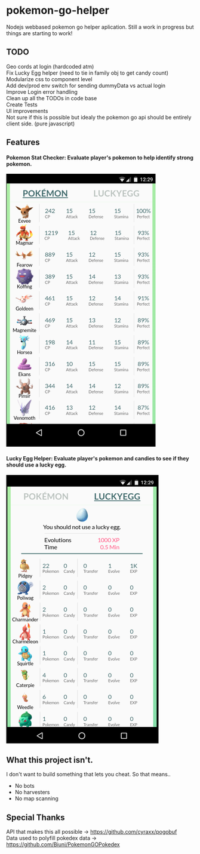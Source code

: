 # pokemon-go-helper
Nodejs webbased pokemon go helper aplication. Still a work in progress but things are starting to work! 

## TODO
Geo cords at login (hardcoded atm)  
Fix Lucky Egg helper (need to tie in family obj to get candy count)  
Modularize css to component level  
Add dev/prod env switch for sending dummyData vs actual login  
Improve Login error handling  
Clean up all the TODOs in code base  
Create Tests  
UI improvements  
Not sure if this is possible but idealy the pokemon go api should be entirely client side. (pure javascript)  

## Features
#### Pokemon Stat Checker: Evaluate player's pokemon to help identify strong pokemon.  
![alt tag](etc/pokemon.png)  

#### Lucky Egg Helper: Evaluate player's pokemon and candies to see if they should use a lucky egg.  
![alt tag](etc/luckyegg.png)  

## What this project isn't. 
I don't want to build something that lets you cheat. So that means.. 
* No bots
* No harvesters
* No map scanning

## Special Thanks
API that makes this all possible -> https://github.com/cyraxx/pogobuf  
Data used to polyfill pokedex data  -> https://github.com/Biuni/PokemonGOPokedex
